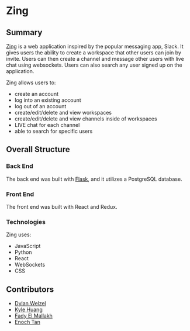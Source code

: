 # Zing

## Summary
[Zing](https://app-zing.herokuapp.com/) is a web application inspired by the popular messaging app, Slack. It gives users the ability to create a workspace that other users can join by invite. Users can then create a channel and message other users with live chat using websockets. Users can also search any user signed up on the application.

Zing allows users to:
* create an account
* log into an existing account
* log out of an account
* create/edit/delete and view workspaces
* create/edit/delete and view channels inside of workspaces
* LIVE chat for each channel
* able to search for specific users

## Overall Structure
### Back End
The back end was built with [Flask](https://flask.palletsprojects.com/en/2.0.x/), and it utilizes a PostgreSQL database.

### Front End
The front end was built with React and Redux.

### Technologies
Zing uses:
* JavaScript
* Python
* React
* WebSockets
* CSS


## Contributors
* [Dylan Welzel](https://github.com/DylanWelzel)
* [Kyle Huang](https://github.com/kvh8899)
* [Fady El Mallakh](https://github.com/Felmallakh)
* [Enoch Tan](https://github.com/enochtan17)
